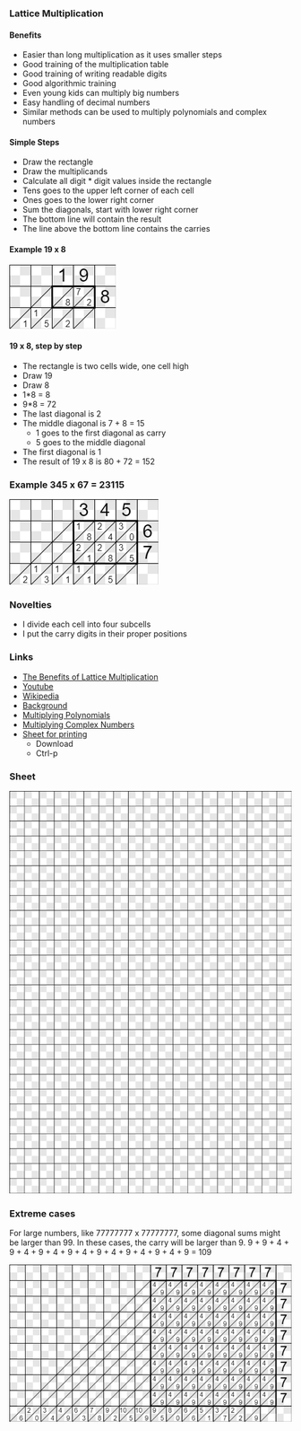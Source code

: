 ### Lattice Multiplication

#### Benefits

* Easier than long multiplication as it uses smaller steps
* Good training of the multiplication table
* Good training of writing readable digits
* Good algorithmic training
* Even young kids can multiply big numbers
* Easy handling of decimal numbers
* Similar methods can be used to multiply polynomials and complex numbers

#### Simple Steps

* Draw the rectangle
* Draw the multiplicands
* Calculate all digit * digit values inside the rectangle
* Tens goes to the upper left corner of each cell
* Ones goes to the lower right corner
* Sum the diagonals, start with lower right corner
* The bottom line will contain the result
* The line above the bottom line contains the carries

#### Example 19 x 8

![19x8](19x8.bmp)

#### 19 x 8, step by step

* The rectangle is two cells wide, one cell high
* Draw 19
* Draw 8
* 1*8 = 8
* 9*8 = 72
* The last diagonal is 2
* The middle diagonal is 7 + 8 = 15
	* 1 goes to the first diagonal as carry
	* 5 goes to the middle diagonal
* The first diagonal is 1
* The result of 19 x 8 is 80 + 72 = 152

### Example 345 x 67 = 23115

![345x67](345x67.bmp)

### Novelties

* I divide each cell into four subcells
* I put the carry digits in their proper positions

### Links

* [The Benefits of Lattice Multiplication](https://www.youtube.com/watch?v=8vai4uo6N5E)
* [Youtube](https://www.youtube.com/watch?v=x2UG0YzT2UA)
* [Wikipedia](https://en.wikipedia.org/wiki/Lattice_multiplication)
* [Background](https://prezi.com/qubrraxzdgqj/lattice-multiplication/)
* [Multiplying Polynomials](https://www.maa.org/sites/default/files/0746834254823.di020785.02p0462x.pdf)
* [Multiplying Complex Numbers](complex.PNG)
* [Sheet for printing](lattice.bmp)
	* Download
	* Ctrl-p

### Sheet
![Lattice](lattice.bmp)

### Extreme cases
For large numbers, like 77777777 x 77777777, some diagonal sums might be larger than 99. In these cases, the carry will be larger than 9.
9 + 9 + 4 + 9 + 4 + 9 + 4 + 9 + 4 + 9 + 4 + 9 + 4 + 9 + 4 + 9 = 109

![77777777x77777777](77777777x77777777.bmp)
